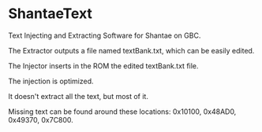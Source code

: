 # ShantaeText
Text Injecting and Extracting Software for Shantae on GBC.

The Extractor outputs a file named textBank.txt, which can be easily edited.

The Injector inserts in the ROM the edited textBank.txt file.

The injection is optimized.

It doesn't extract all the text, but most of it.

Missing text can be found around these locations: 0x10100, 0x48AD0, 0x49370, 0x7C800.
